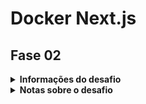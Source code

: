 # Docker Next.js
## Fase 02

<details>
  <summary>
    <strong>
      Informações do desafio
    </strong>
  </summary>

Informações do desafio
Neste desafio, você deve criar uma aplicação **Next.js** com **Docker** que rode na *porta 3000*.
Esta aplicação precisa expor 2 rotas de API Rest:


- Criar chat - POST /api/chats

- Listar chats - GET /api/chats


Um chat tem 2 dados, o ID é auto-incrementado e a mensagem que é string.


O Next.js precisa salvar e buscar os dados do banco de dados usando o **Prisma**, o banco de dados a ser utilizado precisa ser o **SQLite** e precisa ser commitado no projeto.


Crie o arquivo api.http para declarar as 2 chamadas a serem realizadas.

</details>

<details>
  <summary>
    <strong>
      Notas sobre o desafio
    </strong>
  </summary>

  1. Criar uma aplicação Next.js com Docker na porta 3000;
  - Primeramente iniciando o next.js `npx create-next-app --typescript`
  - Após cria-lo, criei o Dockerfile e o docker-compose com suas configurações iniciais, para copiar o next para o container.
  - Configurei o .devcontainer, para testar a extensão apresentada pelo Luiz Carlos
  - Por padrão o Next.js ja usa a porta 3000
  
  2. Realizei a instalação do Prisma `npm i prisma -D`
  - Inicializei o prisma definindo o sqlite como banco `npx prisma --datasource-provider sqlite`
  - Criei o model solicitado, com ID gerado automáticamente com uuid e o campo message comostring
  - Realizei a conexão do prisma no arquivo prims na pasta app, para evitar leak de conexões.
  
  3. Criei a pasta chats, onde ficam as rotas para as solicitações GET e POST
  - GET http://localhost:3000/api/chats
  - POST http://localhost:3000/api/chats body{ message string }
  
  4. Revisei o docker-compose para realizar a instalação dos modulos e iniciar a aplicação de forma automática.

  5. Após iniciar a composição dos container(`docker compose up --build` para visualizar as instalações e inicializações ou adicione a flag -d, para inicialização de fundo, gosto de usar --build para forçar a remontagem da imagem caso ja tenha montado ela alguma vez), e todas inicializações concluirem, basta usar o api.http ou outra http client, para realizar o post desejado, e para o get podemos acessar via navegador.

</details>
